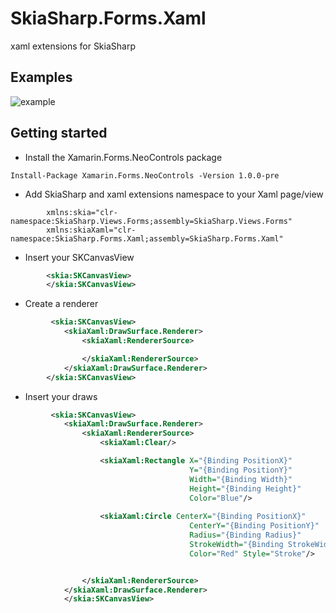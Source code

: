# SkiaSharp.Forms.Xaml
 xaml extensions for SkiaSharp
 
## Examples


![example](https://user-images.githubusercontent.com/19656249/80853300-19dfa100-8c06-11ea-9b58-e6948367f0e5.gif)


## Getting started

- Install the Xamarin.Forms.NeoControls package

 ```
 Install-Package Xamarin.Forms.NeoControls -Version 1.0.0-pre
 ```

- Add SkiaSharp and xaml extensions namespace to your Xaml page/view

```xaml
        xmlns:skia="clr-namespace:SkiaSharp.Views.Forms;assembly=SkiaSharp.Views.Forms"
        xmlns:skiaXaml="clr-namespace:SkiaSharp.Forms.Xaml;assembly=SkiaSharp.Forms.Xaml"
```

- Insert your SKCanvasView

```xml
        <skia:SKCanvasView>
        </skia:SKCanvasView>
```
- Create a renderer

```xml
         <skia:SKCanvasView>
            <skiaXaml:DrawSurface.Renderer>
                <skiaXaml:RendererSource>

                </skiaXaml:RendererSource>
            </skiaXaml:DrawSurface.Renderer>
        </skia:SKCanvasView>
```

- Insert your draws

```xml
         <skia:SKCanvasView>
            <skiaXaml:DrawSurface.Renderer>
                <skiaXaml:RendererSource>
                    <skiaXaml:Clear/>

                    <skiaXaml:Rectangle X="{Binding PositionX}"
                                        Y="{Binding PositionY}"
                                        Width="{Binding Width}"
                                        Height="{Binding Height}"
                                        Color="Blue"/>
                        
                    <skiaXaml:Circle CenterX="{Binding PositionX}"
                                        CenterY="{Binding PositionY}"
                                        Radius="{Binding Radius}"
                                        StrokeWidth="{Binding StrokeWidth}"
                                        Color="Red" Style="Stroke"/>


                </skiaXaml:RendererSource>
            </skiaXaml:DrawSurface.Renderer>
            </skia:SKCanvasView>
```

